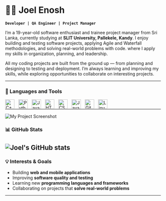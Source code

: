 # 👨‍💻 Joel Enosh

**`Developer | QA Engineer | Project Manager`**

I’m a 19-year-old software enthusiast and trainee project manager from Sri Lanka, currently studying at **SLIT University, Pallekele, Kandy**. I enjoy building and testing software projects, applying Agile and Waterfall methodologies, and solving real-world problems with code. where I apply my skills in organization, planning, and leadership.

All my coding projects are built from the ground up — from planning and designing to testing and deployment. I’m always learning and improving my skills, while exploring opportunities to collaborate on interesting projects.

---

### 🧰 Languages and Tools

<img align="left" alt="C++" width="30px" style="padding-right:10px;" src="https://cdn.jsdelivr.net/gh/devicons/devicon/icons/cplusplus/cplusplus-line.svg"/>
<img align="left" alt="Python" width="30px" style="padding-right:10px;" src="https://cdn.jsdelivr.net/gh/devicons/devicon/icons/python/python-plain.svg"/>
<img align="left" alt="Java" width="30px" style="padding-right:10px;" src="https://cdn.jsdelivr.net/gh/devicons/devicon/icons/java/java-original.svg"/>
<img align="left" alt="HTML" width="30px" style="padding-right:10px;" src="https://cdn.jsdelivr.net/gh/devicons/devicon/icons/html5/html5-plain.svg"/>
<img align="left" alt="CSS" width="30px" style="padding-right:10px;" src="https://cdn.jsdelivr.net/gh/devicons/devicon/icons/css3/css3-plain.svg"/>
<img align="left" alt="JavaScript" width="30px" style="padding-right:10px;" src="https://cdn.jsdelivr.net/gh/devicons/devicon/icons/javascript/javascript-plain.svg"/>
<img align="left" alt="Git" width="30px" style="padding-right:10px;" src="https://cdn.jsdelivr.net/gh/devicons/devicon/icons/git/git-original.svg"/>
<img align="left" alt="Linux" width="30px" style="padding-right:10px;" src="https://cdn.jsdelivr.net/gh/devicons/devicon/icons/linux/linux-original.svg"/>
<br/>

---

![My Project Screenshot](https://github.com/user-attachments/assets/37c3fc52-3cb7-425e-9d38-2d312389c715)




### 📊 GitHub Stats

![Joel's GitHub stats](https://github-readme-stats.vercel.app/api?username=JoelE-dot&show_icons=true&theme=radical)
---

### 💡 Interests & Goals

- Building **web and mobile applications**  
- Improving **software quality and testing**  
- Learning new **programming languages and frameworks**  
- Collaborating on projects that **solve real-world problems**

---

